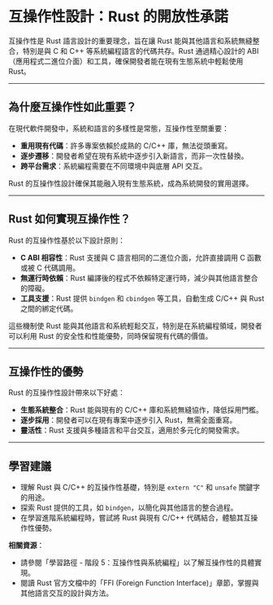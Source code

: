 # 互操作性設計：Rust 的開放性承諾

互操作性是 Rust 語言設計的重要理念，旨在讓 Rust 能與其他語言和系統無縫整合，特別是與 C 和 C++ 等系統編程語言的代碼共存。Rust 通過精心設計的 ABI（應用程式二進位介面）和工具，確保開發者能在現有生態系統中輕鬆使用 Rust。

---

## 為什麼互操作性如此重要？

在現代軟件開發中，系統和語言的多樣性是常態，互操作性至關重要：

- **重用現有代碼**：許多專案依賴於成熟的 C/C++ 庫，無法從頭重寫。
- **逐步遷移**：開發者希望在現有系統中逐步引入新語言，而非一次性替換。
- **跨平台需求**：系統編程需要在不同環境中與底層 API 交互。

Rust 的互操作性設計確保其能融入現有生態系統，成為系統開發的實用選擇。

---

## Rust 如何實現互操作性？

Rust 的互操作性基於以下設計原則：

- **C ABI 相容性**：Rust 支援與 C 語言相同的二進位介面，允許直接調用 C 函數或被 C 代碼調用。
- **無運行時依賴**：Rust 編譯後的程式不依賴特定運行時，減少與其他語言整合的障礙。
- **工具支援**：Rust 提供 `bindgen` 和 `cbindgen` 等工具，自動生成 C/C++ 與 Rust 之間的綁定代碼。

這些機制使 Rust 能與其他語言和系統輕鬆交互，特別是在系統編程領域，開發者可以利用 Rust 的安全性和性能優勢，同時保留現有代碼的價值。

---

## 互操作性的優勢

Rust 的互操作性設計帶來以下好處：

- **生態系統整合**：Rust 能與現有的 C/C++ 庫和系統無縫協作，降低採用門檻。
- **逐步採用**：開發者可以在現有專案中逐步引入 Rust，無需全面重寫。
- **靈活性**：Rust 支援與多種語言和平台交互，適用於多元化的開發需求。

---

## 學習建議

- 理解 Rust 與 C/C++ 的互操作性基礎，特別是 `extern "C"` 和 `unsafe` 關鍵字的用途。
- 探索 Rust 提供的工具，如 `bindgen`，以簡化與其他語言的整合過程。
- 在學習進階系統編程時，嘗試將 Rust 與現有 C/C++ 代碼結合，體驗其互操作性優勢。

**相關資源**：

- 請參閱「學習路徑 - 階段 5：互操作性與系統編程」以了解互操作性的具體實現。
- 閱讀 Rust 官方文檔中的「FFI (Foreign Function Interface)」章節，掌握與其他語言交互的設計與方法。

